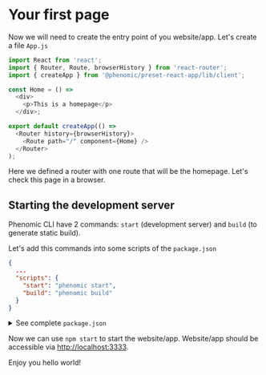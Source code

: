 # Your first page

Now we will need to create the entry point of you website/app.
Let's create a file ``App.js``

```js
import React from 'react';
import { Router, Route, browserHistory } from 'react-router';
import { createApp } from '@phenomic/preset-react-app/lib/client';

const Home = () =>
  <div>
    <p>This is a homepage</p>
  </div>;

export default createApp(() =>
  <Router history={browserHistory}>
    <Route path="/" component={Home} />
  </Router>
);
```

Here we defined a router with one route that will be the homepage.
Let's check this page in a browser.

## Starting the development server

Phenomic CLI have 2 commands: ``start`` (development server) and ``build`` (to generate static build).

Let's add this commands into some scripts of the ``package.json``

```json
{
  ...
  "scripts": {
    "start": "phenomic start",
    "build": "phenomic build"
  }
}
```

<details>
<summary>See complete <code>package.json</code></summary>

```json
{
  "private": true,
  "devDependencies": {
    "@phenomic/core": "^1.0.0",
    "@phenomic/cli": "^1.0.0",
    "@phenomic/preset-react-app": "^1.0.0",
    "react": "^15.0.0",
    "react-dom": "^15.0.0",
    "react-router": "^3.0.0"
  },
  "phenomic": {
    "presets": [
      "@phenomic/preset-react-app"
    ]
  },
  "scripts": {
    "start": "phenomic start",
    "build": "phenomic build"
  }
}
```

</details>

Now we can use ``npm start`` to start the website/app.
Website/app should be accessible via [http://localhost:3333](http://localhost:3333).

Enjoy you hello world!

